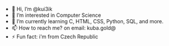 - 👋 Hi, I’m @kui3ik
- 👀 I’m interested in Computer Science
- 🌱 I’m currently learning C, HTML, CSS, Python, SQL, and more.
- 📫 How to reach me?
      on email: kuba.gold@
- ⚡ Fun fact: i'm from Czech Republic

<!---
kui3ik/kui3ik is a ✨ special ✨ repository because its `README.md` (this file) appears on your GitHub profile.
You can click the Preview link to take a look at your changes.
--->
